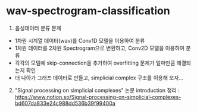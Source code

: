 # wav-spectrogram-classification
1. 음성데이터 분류 문제
- 1차원 시계열 데이터(wav)를 Conv1D 모델을 이용하여 분류
- 1차원 데이터를 2차원 Spectrogram으로 변환하고, Conv2D 모델을 이용하여 분류
- 각각의 모델에 skip-connection을 추가하여 overfitting 문제가 얼마만큼 해결되는지 확인
- 더 나아가 그래프 데이터로 만들고, simplicial complex 구조를 이용해 보자...

2. "Signal processing on simplicial complexes" 논문 introduction 정리 : 
   https://www.notion.so/Signal-processing-on-simplicial-complexes-bd607da833e24c988dd536b39f99400a
